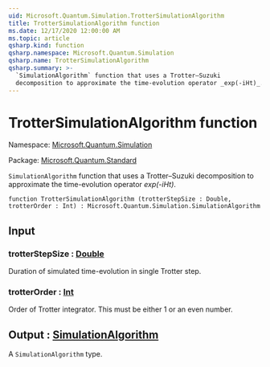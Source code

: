 ```yaml
---
uid: Microsoft.Quantum.Simulation.TrotterSimulationAlgorithm
title: TrotterSimulationAlgorithm function
ms.date: 12/17/2020 12:00:00 AM
ms.topic: article
qsharp.kind: function
qsharp.namespace: Microsoft.Quantum.Simulation
qsharp.name: TrotterSimulationAlgorithm
qsharp.summary: >-
  `SimulationAlgorithm` function that uses a Trotter–Suzuki
  decomposition to approximate the time-evolution operator _exp(-iHt)_.
---
```


# TrotterSimulationAlgorithm function

Namespace: [Microsoft.Quantum.Simulation](xref:Microsoft.Quantum.Simulation)

Package: [Microsoft.Quantum.Standard](https://nuget.org/packages/Microsoft.Quantum.Standard)


`SimulationAlgorithm` function that uses a Trotter–Suzukidecomposition to approximate the time-evolution operator _exp(-iHt)_.

```qsharp
function TrotterSimulationAlgorithm (trotterStepSize : Double, trotterOrder : Int) : Microsoft.Quantum.Simulation.SimulationAlgorithm
```


## Input

### trotterStepSize : [Double](xref:microsoft.quantum.lang-ref.double)

Duration of simulated time-evolution in single Trotter step.


### trotterOrder : [Int](xref:microsoft.quantum.lang-ref.int)

Order of Trotter integrator. This must be either 1 or an even number.



## Output : [SimulationAlgorithm](xref:Microsoft.Quantum.Simulation.SimulationAlgorithm)

A `SimulationAlgorithm` type.